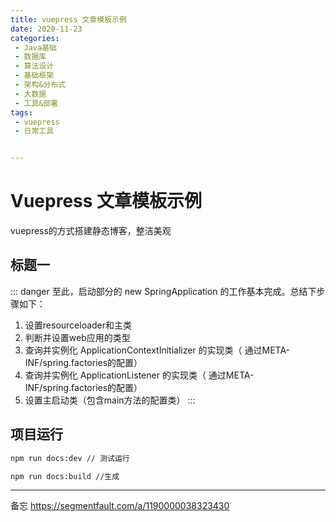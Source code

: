 ```yaml
---
title: vuepress 文章模板示例
date: 2020-11-23
categories:
 - Java基础
 - 数据库
 - 算法设计
 - 基础框架
 - 架构&分布式
 - 大数据
 - 工具&部署
tags:
 - vuepress
 - 日常工具


---
```


# Vuepress 文章模板示例


vuepress的方式搭建静态博客，整洁美观

<!-- more -->

## 标题一

::: danger
至此，启动部分的 new SpringApplication 的工作基本完成。总结下步骤如下：
1. 设置resourceloader和主类
2. 判断并设置web应用的类型
3. 查询并实例化 ApplicationContextInitializer 的实现类（ 通过META-INF/spring.factories的配置）
4. 查询并实例化 ApplicationListener 的实现类（ 通过META-INF/spring.factories的配置）
5. 设置主启动类（包含main方法的配置类）
:::



## 项目运行

```bash
npm run docs:dev // 测试运行

npm run docs:build //生成
```



---

备忘 https://segmentfault.com/a/1190000038323430

